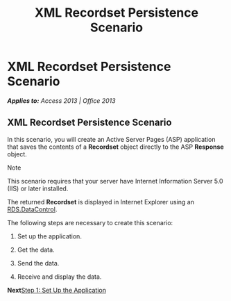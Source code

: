 ﻿---
title: XML Recordset Persistence Scenario
TOCTitle: XML Recordset Persistence Scenario
ms:assetid: 08f464da-10ba-b649-7571-766a40da2e04
ms:mtpsurl: https://msdn.microsoft.com/en-us/library/JJ248825(v=office.15)
ms:contentKeyID: 48543107
ms.date: 09/18/2015
mtps_version: v=office.15
---

# XML Recordset Persistence Scenario


_**Applies to:** Access 2013 | Office 2013_

## XML Recordset Persistence Scenario

In this scenario, you will create an Active Server Pages (ASP) application that saves the contents of a **Recordset** object directly to the ASP **Response** object.


> [!NOTE]
> <P>This scenario requires that your server have Internet Information Server 5.0 (IIS) or later installed.</P>



The returned **Recordset** is displayed in Internet Explorer using an [RDS.DataControl](datacontrol-object-rds.md).

The following steps are necessary to create this scenario:

1.  Set up the application.

2.  Get the data.

3.  Send the data.

4.  Receive and display the data.

**Next**[Step 1: Set Up the Application](step-1-set-up-the-application.md)

